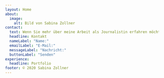 ```yaml
---
layout: Home
about:
  image:
    alt: Bild von Sabina Zollner
contact:
  text: Wenn Sie mehr über meine Arbeit als Journalistin erfahren möchten, senden Sie mir doch einfach eine Nachricht.
  headline: Kontakt
  nameLabel: "Name:"
  emailLabel: "E-Mail:"
  messageLabel: "Nachricht:"
  buttonLabel: "Senden"
experience:
  headline: Portfolio
footer: © 2020 Sabina Zollner
---
```

